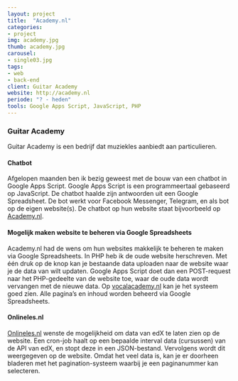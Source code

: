 ```yaml
---
layout: project
title:  "Academy.nl"
categories:
- project
img: academy.jpg
thumb: academy.jpg
carousel:
- single03.jpg
tags:
- web
- back-end
client: Guitar Academy
website: http://academy.nl
periode: "? - heden"
tools: Google Apps Script, JavaScript, PHP
---
```


### Guitar Academy

Guitar Academy is een bedrijf dat muziekles aanbiedt aan particulieren.

#### Chatbot

Afgelopen maanden ben ik bezig geweest met de bouw van een chatbot in Google Apps Script. Google Apps Script is een programmeertaal gebaseerd op JavaScript.
De chatbot haalde zijn antwoorden uit een Google Spreadsheet. De bot werkt voor Facebook Messenger, Telegram, en als bot op de eigen website(s).
De chatbot op hun website staat bijvoorbeeld op [Academy.nl](http://academy.nl/).

#### Mogelijk maken website te beheren via Google Spreadsheets
Academy.nl had de wens om hun websites makkelijk te beheren te maken via Google Spreadsheets. In PHP heb ik de oude website herschreven. Met één druk op de knop kan je bestaande data uploaden naar de website waar je de data van wilt updaten. Google Apps Script doet dan een POST-request naar het PHP-gedeelte van de website toe, waar de oude data wordt vervangen met de nieuwe data.
Op [vocalacademy.nl](http://www.vocalcademy.nl/) kan je het systeem goed zien. Alle pagina’s en inhoud worden beheerd via Google Spreadsheets.

#### Onlineles.nl
[Onlineles.nl](http://onlineles.nl/) wenste de mogelijkheid om data van edX te laten zien op de website. Een cron-job haalt op een bepaalde interval data (cursussen) van de API van edX, en stopt deze in een JSON-bestand.
Vervolgens wordt dit weergegeven op de website. Omdat het veel data is, kan je er doorheen bladeren met het pagination-systeem waarbij je een paginanummer kan selecteren.

